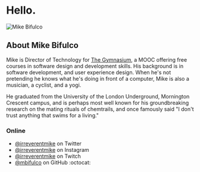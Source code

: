# Hello.
![Mike Bifulco](https://github.com/mbifulco/mbifulco/blob/master/mike-bifulco-headshot-1.png)

## About Mike Bifulco
Mike is Director of Technology for [The Gymnasium](http://www.thegymnasium.com), a MOOC offering free courses in software design and development skills.  His background is in software development, and user experience design.  When he's not pretending he knows what he's doing in front of a computer, Mike is also a musician, a cyclist, and a yogi.

He graduated from the University of the London Underground, Mornington Crescent campus, and is perhaps most well known for his groundbreaking research on the mating rituals of chemtrails, and once famously said "I don't trust anything that swims for a living."  

### Online
- [@irreverentmike](http://twitter.com/irreverentmike) on Twitter
- [@irreverentmike](http://instagram.com/irreverentmike) on Instagram
- [@irreverentmike](https://www.twitch.tv/irreverentmike) on Twitch
- [@mbifulco](http://github.com/mbifulco) on GitHub :octocat:
